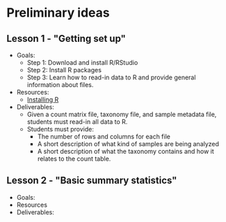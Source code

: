 # Preliminary ideas

## Lesson 1 - "Getting set up"
* Goals:
  * Step 1: Download and install R/RStudio
  * Step 2: Install R packages
  * Step 3: Learn how to read-in data to R and provide general information about files.
* Resources:
  * [Installing R](https://www.datacamp.com/community/tutorials/installing-R-windows-mac-ubuntu)
* Deliverables:
  * Given a count matrix file, taxonomy file, and sample metadata file, students must read-in all data to R.
  * Students must provide:
    * The number of rows and columns for each file
    * A short description of what kind of samples are being analyzed
    * A short description of what the taxonomy contains and how it relates to the count table.

## Lesson 2 - "Basic summary statistics"
* Goals:
* Resources
* Deliverables:
